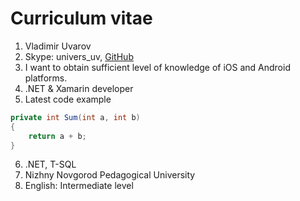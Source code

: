 # Curriculum vitae

1. Vladimir Uvarov
2. Skype: univers_uv, [GitHub](http://https://github.com/VladimirUvarov)
3. I want to obtain sufficient level of knowledge of iOS and Android platforms.
4. .NET & Xamarin developer
5. Latest code example
```csharp
private int Sum(int a, int b)
{
	return a + b;
}
```
6. .NET, T-SQL
7. Nizhny Novgorod Pedagogical University
8. English: Intermediate level